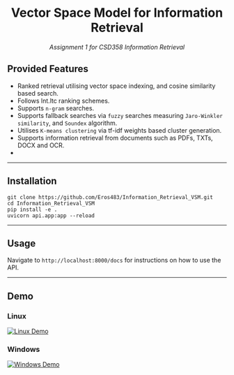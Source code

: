 # <div align="center">Vector Space Model for Information Retrieval</div>
<div align="center">
  <em>Assignment 1 for CSD358 Information Retrieval</em>
</div>

## Provided Features
- Ranked retrieval utilising vector space indexing, and cosine similarity based search.
- Follows lnt.ltc ranking schemes.
- Supports `n-gram` searches.
- Supports fallback searches via `fuzzy` searches measuring `Jaro-Winkler similarity`, and `Soundex` algorithm.
- Utilises `K-means clustering` via tf-idf weights based cluster generation.
- Supports information retrieval from documents such as PDFs, TXTs, DOCX and OCR.
- 
---
## Installation
```
git clone https://github.com/Eros483/Information_Retrieval_VSM.git
cd Information_Retrieval_VSM
pip install -e .
uvicorn api.app:app --reload
```
---

## Usage
Navigate to `http://localhost:8000/docs` for instructions on how to use the API.

---
## Demo

### Linux
[![Linux Demo](demo/linux-demo.gif)](https://github.com/Eros483/Information_Retrieval_VSM/public/videos/VSM-Linux.mp4)

### Windows
[![Windows Demo](demo/windows-demo.gif)](https://github.com/Eros483/Information_Retrieval_VSM/public/videos/VSM-Windows.mp4)



